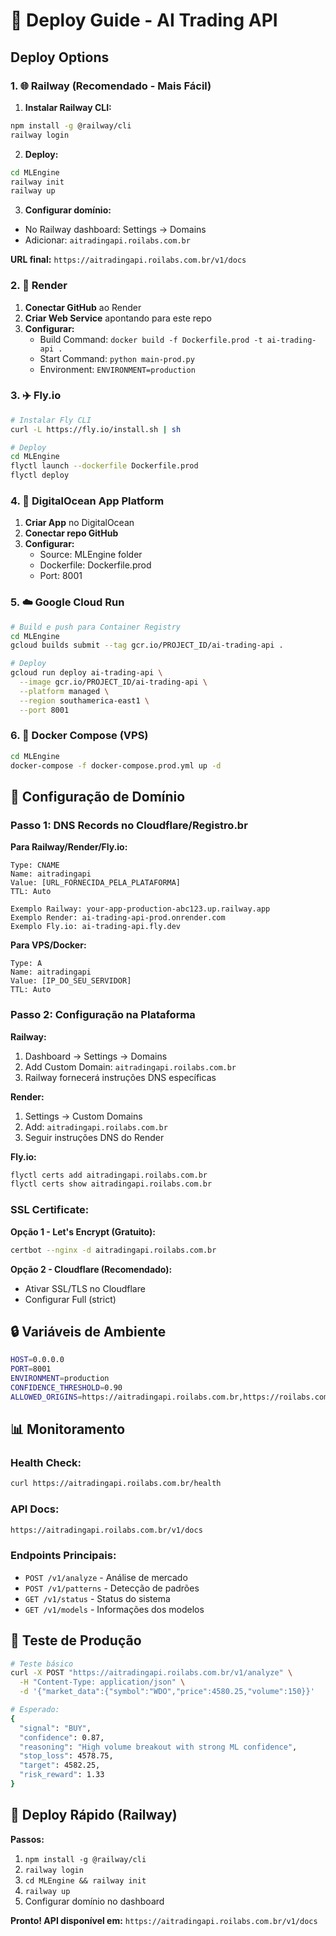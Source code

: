# 🚀 Deploy Guide - AI Trading API

## Deploy Options

### 1. 🌐 **Railway (Recomendado - Mais Fácil)**

1. **Instalar Railway CLI:**
```bash
npm install -g @railway/cli
railway login
```

2. **Deploy:**
```bash
cd MLEngine
railway init
railway up
```

3. **Configurar domínio:**
- No Railway dashboard: Settings → Domains
- Adicionar: `aitradingapi.roilabs.com.br`

**URL final:** `https://aitradingapi.roilabs.com.br/v1/docs`

### 2. 🐙 **Render**

1. **Conectar GitHub** ao Render
2. **Criar Web Service** apontando para este repo
3. **Configurar:**
   - Build Command: `docker build -f Dockerfile.prod -t ai-trading-api .`
   - Start Command: `python main-prod.py`
   - Environment: `ENVIRONMENT=production`

### 3. ✈️ **Fly.io** 

```bash
# Instalar Fly CLI
curl -L https://fly.io/install.sh | sh

# Deploy
cd MLEngine  
flyctl launch --dockerfile Dockerfile.prod
flyctl deploy
```

### 4. 🌊 **DigitalOcean App Platform**

1. **Criar App** no DigitalOcean
2. **Conectar repo GitHub**
3. **Configurar:**
   - Source: MLEngine folder
   - Dockerfile: Dockerfile.prod
   - Port: 8001

### 5. ☁️ **Google Cloud Run**

```bash
# Build e push para Container Registry
cd MLEngine
gcloud builds submit --tag gcr.io/PROJECT_ID/ai-trading-api .

# Deploy
gcloud run deploy ai-trading-api \
  --image gcr.io/PROJECT_ID/ai-trading-api \
  --platform managed \
  --region southamerica-east1 \
  --port 8001
```

### 6. 🐳 **Docker Compose (VPS)**

```bash
cd MLEngine
docker-compose -f docker-compose.prod.yml up -d
```

## 🔧 Configuração de Domínio

### Passo 1: DNS Records no Cloudflare/Registro.br

**Para Railway/Render/Fly.io:**
```
Type: CNAME
Name: aitradingapi
Value: [URL_FORNECIDA_PELA_PLATAFORMA]
TTL: Auto

Exemplo Railway: your-app-production-abc123.up.railway.app
Exemplo Render: ai-trading-api-prod.onrender.com  
Exemplo Fly.io: ai-trading-api.fly.dev
```

**Para VPS/Docker:**
```
Type: A
Name: aitradingapi
Value: [IP_DO_SEU_SERVIDOR]
TTL: Auto
```

### Passo 2: Configuração na Plataforma

**Railway:**
1. Dashboard → Settings → Domains
2. Add Custom Domain: `aitradingapi.roilabs.com.br`
3. Railway fornecerá instruções DNS específicas

**Render:**
1. Settings → Custom Domains  
2. Add: `aitradingapi.roilabs.com.br`
3. Seguir instruções DNS do Render

**Fly.io:**
```bash
flyctl certs add aitradingapi.roilabs.com.br
flyctl certs show aitradingapi.roilabs.com.br
```

### SSL Certificate:

**Opção 1 - Let's Encrypt (Gratuito):**
```bash
certbot --nginx -d aitradingapi.roilabs.com.br
```

**Opção 2 - Cloudflare (Recomendado):**
- Ativar SSL/TLS no Cloudflare
- Configurar Full (strict)

## 🔒 Variáveis de Ambiente

```bash
HOST=0.0.0.0
PORT=8001
ENVIRONMENT=production
CONFIDENCE_THRESHOLD=0.90
ALLOWED_ORIGINS=https://aitradingapi.roilabs.com.br,https://roilabs.com.br
```

## 📊 Monitoramento

### Health Check:
```bash
curl https://aitradingapi.roilabs.com.br/health
```

### API Docs:
```bash
https://aitradingapi.roilabs.com.br/v1/docs
```

### Endpoints Principais:
- `POST /v1/analyze` - Análise de mercado
- `POST /v1/patterns` - Detecção de padrões  
- `GET /v1/status` - Status do sistema
- `GET /v1/models` - Informações dos modelos

## 🎯 Teste de Produção

```bash
# Teste básico
curl -X POST "https://aitradingapi.roilabs.com.br/v1/analyze" \
  -H "Content-Type: application/json" \
  -d '{"market_data":{"symbol":"WDO","price":4580.25,"volume":150}}'

# Esperado:
{
  "signal": "BUY",
  "confidence": 0.87,
  "reasoning": "High volume breakout with strong ML confidence",
  "stop_loss": 4578.75,
  "target": 4582.25,
  "risk_reward": 1.33
}
```

## 🚀 Deploy Rápido (Railway)

**Passos:**
1. `npm install -g @railway/cli`
2. `railway login`
3. `cd MLEngine && railway init`
4. `railway up`
5. Configurar domínio no dashboard

**Pronto! API disponível em:** `https://aitradingapi.roilabs.com.br/v1/docs`